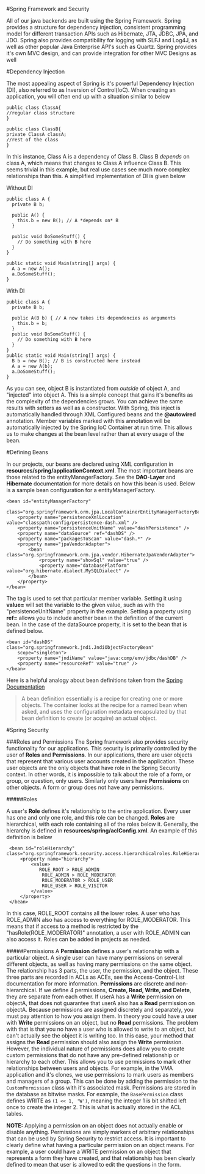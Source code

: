 #Spring Framework and Security

All of our java backends are built using the Spring Framework. Spring provides a structure for dependency injection, consistent programming model for different transaction APIs such as Hibernate, JTA, JDBC, JPA, and JDO. Spring also provides compatibility for logging with SLFJ and Log4J, as well as other popular Java Enterprise API's such as Quartz. Spring provides it's own MVC design, and can provide integration for other MVC Designs as well

#Dependency Injection

The most appealing aspect of Spring is it's powerful Dependency Injection (DI), also referred to as Inversion of Control(IoC). When creating an application, you will often end up with a situation similar to below

	public class ClassA{
	//regular class structure
	}

	public class ClassB{
	private ClassA classA;
	//rest of the class
	}

In this instance, Class A is a dependency of Class B. Class B *depends* on class A, which means that changes to Class A influence Class B. This seems trivial in this example, but real use cases see much more complex relationships than this. A simplified implementation of DI is given below

Without DI

	public class A {
	  private B b;

	  public A() {
	    this.b = new B(); // A *depends on* B
	  }

	  public void DoSomeStuff() {
	    // Do something with B here
	  }
	}

	public static void Main(string[] args) {
	  A a = new A();
	  a.DoSomeStuff();
	}

With DI

	public class A {
	  private B b;

	  public A(B b) { // A now takes its dependencies as arguments
	    this.b = b;
	  }
	  public void DoSomeStuff() {
	    // Do something with B here
	  }
	}
	public static void Main(string[] args) {
	  B b = new B(); // B is constructed here instead
	  A a = new A(b);
	  a.DoSomeStuff();
	}

As you can see, object B is instantiated from *outside* of object A, and "injected" into object A. This is a simple concept that gains it's benefits as the complexity of the dependencies grows. You can achieve the same results with setters as well as a constructor. With Spring, this inject is automatically handled through XML Configured beans and the **@autowired** annotation. Member variables marked with this annotation will be automatically injected by the Spring IoC Container at run time. This allows us to make changes at the bean level rather than at every usage of the bean.

#Defining Beans

In our projects, our beans are declared using XML configuration in **resources/spring/applicationContext.xml**. The most important beans are those related to the entityManagerFactory. See the **DAO-Layer** and **Hibernate** documentation for more details on how this bean is used. Below is a sample bean configuration for a entityManagerFactory.

	<bean id="entityManagerFactory"
		class="org.springframework.orm.jpa.LocalContainerEntityManagerFactoryBean">
		<property name="persistenceXmlLocation" value="classpath:config/persistence-dash.xml" />
		<property name="persistenceUnitName" value="dashPersistence" />
		<property name="dataSource" ref="dashDS" />
		<property name="packagesToScan" value="dash.*" />
		<property name="jpaVendorAdapter">
			<bean class="org.springframework.orm.jpa.vendor.HibernateJpaVendorAdapter">
				<property name="showSql" value="true" />
				<property name="databasePlatform" value="org.hibernate.dialect.MySQLDialect" />
			</bean>
		</property>
	</bean>

The **<property>** tag is used to set that particular member variable. Setting it using **value=** will set the variable to the given value, such as with the "persistenceUnitName" property in the example. Setting a property using **ref=** allows you to include another bean in the definition of the current bean. In the case of the dataSource property, it is set to the bean that is defined below.

	<bean id="dashDS" class="org.springframework.jndi.JndiObjectFactoryBean"
		scope="singleton">
		<property name="jndiName" value="java:comp/env/jdbc/dashDB" />
		<property name="resourceRef" value="true" />
	</bean>

Here is a helpful analogy about bean definitions taken from the [Spring Documentation](http://docs.spring.io/spring/docs/current/spring-framework-reference/htmlsingle/#beans-factory-class)
> A bean definition essentially is a recipe for creating one or more objects. The container looks at the recipe for a named bean when asked, and uses the configuration metadata encapsulated by that bean definition to create (or acquire) an actual object.

#Spring Security

###Roles and Permissions
The Spring framework also provides security functionality for our applications. This security is primarily controlled by the user of **Roles** and **Permissions**. In our applications, there are user objects that represent that various user accounts created in the application. These user objects are the only objects that have role in the Spring Security context. In other words, it is impossible to talk about the role of a form, or group, or question, only users. Similarly only users have **Permissions** on other objects. A form or group does not have any permissions.

#####Roles

A user's **Role** defines it's relationship to the entire application. Every user has one and only one role, and this role can be changed. **Roles** are hierarchical, with each role containing all of the roles below it. Generally, the hierarchy is defined in **resources/spring/aclConfig.xml**. An example of this definition is below

	 <bean id="roleHierarchy"  class="org.springframework.security.access.hierarchicalroles.RoleHierarchyImpl">
	     <property name="hierarchy">
	         <value>
	         	ROLE_ROOT > ROLE_ADMIN
	             ROLE_ADMIN > ROLE_MODERATOR
	             ROLE_MODERATOR > ROLE_USER
	             ROLE_USER > ROLE_VISITOR
	         </value>
	     </property>
	 </bean>

In this case, ROLE\_ROOT contains all the lower roles. A user who has ROLE\_ADMIN also has access to everything for ROLE\_MODERATOR. This means that if access to a method is restricted by the "hasRole(ROLE_MODERATOR)" annotation, a user with ROLE\_ADMIN can also access it. Roles can be added in projects as needed.

#####Permissions
A **Permission** defines a user's relationship with a particular object. A single user can have many permissions on several different objects, as well as having many permissions on the same object. The relationship has 3 parts, the user, the permission, and the object. These three parts are recorded in ACLs as ACEs, see the Access-Control-List documentation for more information. **Permissions** are discrete and non-hierarchical. If we define 4 permissions, **Create, Read, Write, and Delete**, they are separate from each other. If userA has a **Write** permission on objectA, that does not guarantee that userA also has a **Read** permission on objectA. Because permissions are assigned discretely and separately, you must pay attention to how you assign them. In theory you could have a user with **Write** permissions on an object, but no **Read** permissions. The problem with that is that you no have a user who is allowed to write to an object, but can't actually see the object it is writing too. In this case, your method that assigns the **Read** permission should also assign the **Write** permission. However, the individual nature of permissions does allow you to create custom permissions that do not have any pre-defined relationship or hierarchy to each other. This allows you to use permissions to mark other relationships between users and objects. For example, in the VMA application and it's clones, we use permissions to mark users as members and managers of a group. This can be done by adding the permission to the `CustomPermission` class with it's associated mask. Permissions are stored in the database as bitwise masks. For example, the `BasePermission` class defines WRITE as `(1 << 1, 'W')`, meaning the integer 1 is bit shifted left once to create the integer 2. This is what is actually stored in the ACL tables. 

**NOTE:** Applying a permission on an object does not actually enable or disable anything. Permissions are simply markers of arbitrary relationships that can be used by Spring Security to restrict access. It is important to clearly define what having a particular permission on an object means. For example, a user could have a WRITE permission on an object that represents a form they have created, and that relationship has been clearly defined to mean that user is allowed to edit the questions in the form. 
